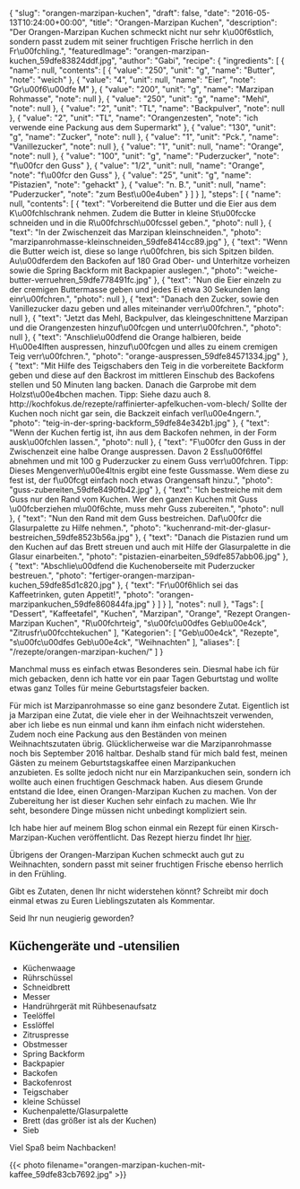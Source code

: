 {
    "slug": "orangen-marzipan-kuchen",
    "draft": false,
    "date": "2016-05-13T10:24:00+00:00",
    "title": "Orangen-Marzipan Kuchen",
    "description": "Der Orangen-Marzipan Kuchen schmeckt nicht nur sehr k\u00f6stlich, sondern passt zudem mit seiner fruchtigen Frische herrlich in den Fr\u00fchling.",
    "featuredImage": "orangen-marzipan-kuchen_59dfe83824ddf.jpg",
    "author": "Gabi",
    "recipe": {
        "ingredients": [
            {
                "name": null,
                "contents": [
                    {
                        "value": "250",
                        "unit": "g",
                        "name": "Butter",
                        "note": "weich"
                    },
                    {
                        "value": "4",
                        "unit": null,
                        "name": "Eier",
                        "note": "Gr\u00f6\u00dfe M"
                    },
                    {
                        "value": "200",
                        "unit": "g",
                        "name": "Marzipan Rohmasse",
                        "note": null
                    },
                    {
                        "value": "250",
                        "unit": "g",
                        "name": "Mehl",
                        "note": null
                    },
                    {
                        "value": "2",
                        "unit": "TL",
                        "name": "Backpulver",
                        "note": null
                    },
                    {
                        "value": "2",
                        "unit": "TL",
                        "name": "Orangenzesten",
                        "note": "ich verwende eine Packung aus dem Supermarkt"
                    },
                    {
                        "value": "130",
                        "unit": "g",
                        "name": "Zucker",
                        "note": null
                    },
                    {
                        "value": "1",
                        "unit": "Pck.",
                        "name": "Vanillezucker",
                        "note": null
                    },
                    {
                        "value": "1",
                        "unit": null,
                        "name": "Orange",
                        "note": null
                    },
                    {
                        "value": "100",
                        "unit": "g",
                        "name": "Puderzucker",
                        "note": "f\u00fcr den Guss"
                    },
                    {
                        "value": "1\/2",
                        "unit": null,
                        "name": "Orange",
                        "note": "f\u00fcr den Guss"
                    },
                    {
                        "value": "25",
                        "unit": "g",
                        "name": "Pistazien",
                        "note": "gehackt"
                    },
                    {
                        "value": "n. B.",
                        "unit": null,
                        "name": "Puderzucker",
                        "note": "zum Best\u00e4uben"
                    }
                ]
            }
        ],
        "steps": [
            {
                "name": null,
                "contents": [
                    {
                        "text": "Vorbereitend die Butter und die Eier aus dem K\u00fchlschrank nehmen. Zudem die Butter in kleine St\u00fccke schneiden und in die R\u00fchrsch\u00fcssel geben.",
                        "photo": null
                    },
                    {
                        "text": "In der Zwischenzeit das Marzipan kleinschneiden.",
                        "photo": "marzipanrohmasse-kleinschneiden_59dfe8414cc89.jpg"
                    },
                    {
                        "text": "Wenn die Butter weich ist, diese so lange r\u00fchren, bis sich Spitzen bilden. Au\u00dferdem den Backofen auf 180 Grad Ober- und Unterhitze vorheizen sowie die Spring Backform mit Backpapier auslegen.",
                        "photo": "weiche-butter-verruehren_59dfe778491fc.jpg"
                    },
                    {
                        "text": "Nun die Eier einzeln zu der cremigen Buttermasse geben und jedes Ei etwa 30 Sekunden lang einr\u00fchren.",
                        "photo": null
                    },
                    {
                        "text": "Danach den Zucker,  sowie den Vanillezucker dazu geben und alles miteinander verr\u00fchren.",
                        "photo": null
                    },
                    {
                        "text": "Jetzt das Mehl, Backpulver, das kleingeschnittene Marzipan und die Orangenzesten hinzuf\u00fcgen und unterr\u00fchren.",
                        "photo": null
                    },
                    {
                        "text": "Anschlie\u00dfend die Orange halbieren, beide H\u00e4lften auspressen, hinzuf\u00fcgen und alles zu einem cremigen Teig verr\u00fchren.",
                        "photo": "orange-auspressen_59dfe84571334.jpg"
                    },
                    {
                        "text": "Mit Hilfe des Teigschabers den Teig in die vorbereitete Backform geben und diese auf den Backrost im mittleren Einschub des Backofens stellen und 50 Minuten lang backen. Danach die Garprobe mit dem Holzst\u00e4bchen machen. Tipp: Siehe dazu auch 8. http:\/\/kochfokus.de\/rezepte\/raffinierter-apfelkuchen-vom-blech\/ Sollte der Kuchen noch nicht gar sein, die Backzeit einfach verl\u00e4ngern.",
                        "photo": "teig-in-der-spring-backform_59dfe84e342b1.jpg"
                    },
                    {
                        "text": "Wenn der Kuchen fertig ist, ihn aus dem Backofen nehmen, in der Form ausk\u00fchlen lassen.",
                        "photo": null
                    },
                    {
                        "text": "F\u00fcr den Guss in der Zwischenzeit eine halbe Orange auspressen. Davon 2 Essl\u00f6ffel abnehmen und mit 100 g Puderzucker zu einem Guss verr\u00fchren. Tipp: Dieses Mengenverh\u00e4ltnis ergibt eine feste Gussmasse. Wem diese zu fest ist, der f\u00fcgt einfach noch etwas Orangensaft hinzu.",
                        "photo": "guss-zubereiten_59dfe8490fb42.jpg"
                    },
                    {
                        "text": "Ich bestreiche mit dem Guss nur den Rand vom Kuchen. Wer den ganzen Kuchen mit Guss \u00fcberziehen m\u00f6chte, muss mehr Guss zubereiten.",
                        "photo": null
                    },
                    {
                        "text": "Nun den Rand mit dem Guss bestreichen. Daf\u00fcr die Glasurpalette zu Hilfe nehmen.",
                        "photo": "kuchenrand-mit-der-glasur-bestreichen_59dfe8523b56a.jpg"
                    },
                    {
                        "text": "Danach die Pistazien rund um den Kuchen auf das Brett streuen und auch mit Hilfe der Glasurpalette in die Glasur einarbeiten.",
                        "photo": "pistazien-einarbeiten_59dfe857abb06.jpg"
                    },
                    {
                        "text": "Abschlie\u00dfend die Kuchenoberseite mit Puderzucker bestreuen.",
                        "photo": "fertiger-orangen-marzipan-kuchen_59dfe85d1c820.jpg"
                    },
                    {
                        "text": "Fr\u00f6hlich sei das Kaffeetrinken, guten Appetit!",
                        "photo": "orangen-marzipankuchen_59dfe860844fa.jpg"
                    }
                ]
            }
        ],
        "notes": null
    },
    "Tags": [
        "Dessert",
        "Kaffeetafel",
        "Kuchen",
        "Marzipan",
        "Orange",
        "Rezept Orangen-Marzipan Kuchen",
        "R\u00fchrteig",
        "s\u00fc\u00dfes Geb\u00e4ck",
        "Zitrusfr\u00fcchtekuchen"
    ],
    "Kategorien": [
        "Geb\u00e4ck",
        "Rezepte",
        "s\u00fc\u00dfes Geb\u00e4ck",
        "Weihnachten"
    ],
    "aliases": [
        "\/rezepte\/orangen-marzipan-kuchen\/"
    ]
}

Manchmal muss es einfach etwas Besonderes sein. Diesmal habe ich für mich gebacken, denn ich hatte vor ein paar Tagen Geburtstag und wollte etwas ganz Tolles für meine Geburtstagsfeier backen.

Für mich ist Marzipanrohmasse so eine ganz besondere Zutat. Eigentlich ist ja Marzipan eine Zutat, die viele eher in der Weihnachtszeit verwenden, aber ich liebe es nun einmal und kann ihm einfach nicht widerstehen. Zudem noch eine Packung aus den Beständen von meinen Weihnachtszutaten übrig. Glücklicherweise war die Marzipanrohmasse noch bis September 2016 haltbar. Deshalb stand für mich bald fest, meinen Gästen zu meinem Geburtstagskaffee einen Marzipankuchen anzubieten. Es sollte jedoch nicht nur ein Marzipankuchen sein, sondern ich wollte auch einen fruchtigen Geschmack haben. Aus diesem Grunde entstand die Idee, einen Orangen-Marzipan Kuchen zu machen. Von der Zubereitung her ist dieser Kuchen sehr einfach zu machen. Wie Ihr seht, besondere Dinge müssen nicht unbedingt kompliziert sein.

Ich habe hier auf meinem Blog schon einmal ein Rezept für einen Kirsch-Marzipan-Kuchen veröffentlicht. Das Rezept hierzu findet Ihr [hier][1].

Übrigens der Orangen-Marzipan Kuchen schmeckt auch gut zu Weihnachten, sondern passt mit seiner fruchtigen Frische ebenso herrlich in den Frühling.

Gibt es Zutaten, denen Ihr nicht widerstehen könnt? Schreibt mir doch einmal etwas zu Euren Lieblingszutaten als Kommentar.

Seid Ihr nun neugierig geworden?

## Küchengeräte und -utensilien

 * Küchenwaage
 * Rührschüssel
 * Schneidbrett
 * Messer
 * Handrührgerät mit Rühbesenaufsatz
 * Teelöffel
 * Esslöffel
 * Zitruspresse
 * Obstmesser
 * Spring Backform
 * Backpapier
 * Backofen
 * Backofenrost
 * Teigschaber
 * kleine Schüssel
 * Kuchenpalette/Glasurpalette
 * Brett (das größer ist als der Kuchen)
 * Sieb

Viel Spaß beim Nachbacken!

{{< photo filename="orangen-marzipan-kuchen-mit-kaffee_59dfe83cb7692.jpg" >}}

 [1]: https://kochfokus.de/rezepte/kirsch-marzipan-kuchen/